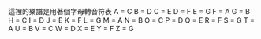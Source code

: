 這裡的樂譜是用著個字母轉音符表
A = C
B = D
C = E
D = F
E = G
F = A
G = B
H = C
I = D
J = E
K = F
L = G
M = A
N = B
O = C
P = D
Q = E
R = F
S = G
T = A
U = B
V = C
W = D
X = E
Y = F
Z = G
